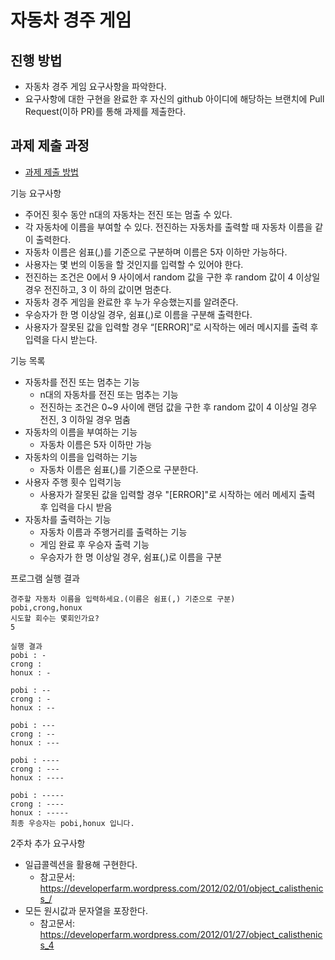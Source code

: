 # 자동차 경주 게임
## 진행 방법
* 자동차 경주 게임 요구사항을 파악한다.
* 요구사항에 대한 구현을 완료한 후 자신의 github 아이디에 해당하는 브랜치에 Pull Request(이하 PR)를 통해 과제를 제출한다.

## 과제 제출 과정
* [과제 제출 방법](https://github.com/next-step/nextstep-docs/tree/master/precourse)

기능 요구사항
* 주어진 횟수 동안 n대의 자동차는 전진 또는 멈출 수 있다.
* 각 자동차에 이름을 부여할 수 있다. 전진하는 자동차를 출력할 때 자동차 이름을 같이 출력한다.
* 자동차 이름은 쉼표(,)를 기준으로 구분하며 이름은 5자 이하만 가능하다.
* 사용자는 몇 번의 이동을 할 것인지를 입력할 수 있어야 한다.
* 전진하는 조건은 0에서 9 사이에서 random 값을 구한 후 random 값이 4 이상일 경우 전진하고, 3 이
하의 값이면 멈춘다.
* 자동차 경주 게임을 완료한 후 누가 우승했는지를 알려준다.
* 우승자가 한 명 이상일 경우, 쉼표(,)로 이름을 구분해 출력한다.
* 사용자가 잘못된 값을 입력할 경우 “[ERROR]”로 시작하는 에러 메시지를 출력 후 입력을 다시 받는다.

기능 목록
* 자동차를 전진 또는 멈추는 기능
  * n대의 자동차를 전진 또는 멈추는 기능
  * 전진하는 조건은 0~9 사이에 랜덤 값을 구한 후 random 값이 4 이상일 경우 전진, 3 이하일 경우 멈춤
* 자동차의 이름을 부여하는 기능
  * 자동차 이름은 5자 이하만 가능
* 자동차의 이름을 입력하는 기능
  * 자동차 이름은 쉼표(,)를 기준으로 구분한다.
* 사용자 주행 횟수 입력기능
  * 사용자가 잘못된 값을 입력할 경우 "[ERROR]"로 시작하는 에러 메세지 출력 후 입력을 다시 받음
* 자동차를 출력하는 기능
  * 자동차 이름과 주행거리를 출력하는 기능
  * 게임 완료 후 우승자 출력 기능
  * 우승자가 한 명 이상일 경우, 쉼표(,)로 이름을 구분

프로그램 실행 결과
```
경주할 자동차 이름을 입력하세요.(이름은 쉼표(,) 기준으로 구분)
pobi,crong,honux
시도할 회수는 몇회인가요?
5

실행 결과
pobi : - 
crong : 
honux : -

pobi : -- 
crong : - 
honux : --

pobi : --- 
crong : -- 
honux : ---

pobi : ---- 
crong : --- 
honux : ----

pobi : ----- 
crong : ---- 
honux : -----
최종 우승자는 pobi,honux 입니다.
```

2주차 추가 요구사항
* 일급콜렉션을 활용해 구현한다.
  * 참고문서: https://developerfarm.wordpress.com/2012/02/01/object_calisthenics_/
* 모든 원시값과 문자열을 포장한다.
  * 참고문서: https://developerfarm.wordpress.com/2012/01/27/object_calisthenics_4